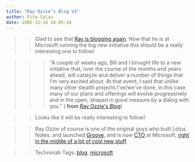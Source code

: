 ```yaml
---
title: "Ray Ozzie’s Blog V3"
author: Pito Salas
date: 2005-11-16 18:05:34
---
```


>>

>> Glad to see that [Ray is blogging
again](<http://spaces.msn.com/members/rayozzie/>). Now that he is at Microsoft
running the big new initiative this should be a really interesting one to
follow!

>>

>>> "A couple of weeks ago, Bill and I brought life to a new initiative that,
over the course of the months and years ahead, will catalyze and deliver a
number of things that I'm very excited about. At that event, I said that
unlike many other stealth projects I've/we've done, in this case many of our
plans and offerings will evolve progressively and in the open, shaped in good
measure by a dialog with you." ( **from** [Ray Ozzie's
Blog](<http://spaces.msn.com/members/rayozzie/>))

>>

>> Looks like it will be really interesting to follow!

>>

>> Ray Ozzie of course is one of the original guys who built Lotus Notes, and
launched [Groove](<http://www.groove.net/home/index.cfm>), and is now
[CTO](<http://www.microsoft.com/presspass/exec/ozzie/default.mspx>) at
Microsoft, [right in the middle of a lot of cool new
stuff](</weblogs/archives/000951.php>).

>>

>> Technorati Tags: [blog](<http://www.technorati.com/tag/blog>),
[microsoft](<http://www.technorati.com/tag/microsoft>)


